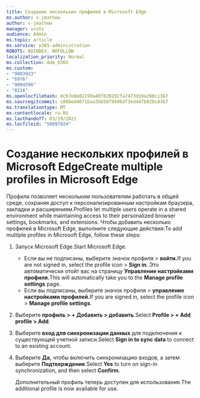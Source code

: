```yaml
---
title: Создание нескольких профилей в Microsoft Edge
ms.author: v-jmathew
author: v-jmathew
manager: scotv
audience: Admin
ms.topic: article
ms.service: o365-administration
ROBOTS: NOINDEX, NOFOLLOW
localization_priority: Normal
ms.collection: Adm_O365
ms.custom:
- "9003923"
- "6976"
- "9004596"
- "8216"
ms.openlocfilehash: 0c67e8e82199a40f820292fa7473d10a260c1367
ms.sourcegitcommit: c08bed4071baa3bb5879496df3ed44fb828c8367
ms.translationtype: MT
ms.contentlocale: ru-RU
ms.lasthandoff: 03/19/2021
ms.locfileid: "50897024"
---
```

# <a name="create-multiple-profiles-in-microsoft-edge"></a><span data-ttu-id="e09c3-102">Создание нескольких профилей в Microsoft Edge</span><span class="sxs-lookup"><span data-stu-id="e09c3-102">Create multiple profiles in Microsoft Edge</span></span>

<span data-ttu-id="e09c3-103">Профили позволяет нескольким пользователям работать в общей среде, сохраняя доступ к персонализированным настройкам браузера, закладки и расширениям.</span><span class="sxs-lookup"><span data-stu-id="e09c3-103">Profiles let multiple users operate in a shared environment while maintaining access to their personalized browser settings, bookmarks, and extensions.</span></span> <span data-ttu-id="e09c3-104">Чтобы добавить несколько профилей в Microsoft Edge, выполните следующие действия:</span><span class="sxs-lookup"><span data-stu-id="e09c3-104">To add multiple profiles in Microsoft Edge, follow these steps:</span></span>

1. <span data-ttu-id="e09c3-105">Запуск Microsoft Edge.</span><span class="sxs-lookup"><span data-stu-id="e09c3-105">Start Microsoft Edge.</span></span>
    - <span data-ttu-id="e09c3-106">Если вы не подписаны, выберите значок профиля > **войти.**</span><span class="sxs-lookup"><span data-stu-id="e09c3-106">If you are not signed in, select the profile icon > **Sign in**.</span></span> <span data-ttu-id="e09c3-107">Это автоматически отойт вас на страницу **Управление настройками профиля.**</span><span class="sxs-lookup"><span data-stu-id="e09c3-107">This will automatically take you to the **Manage profile settings** page.</span></span>
    - <span data-ttu-id="e09c3-108">Если вы подписаны, выберите значок профиля > **управление настройками профилей.**</span><span class="sxs-lookup"><span data-stu-id="e09c3-108">If you are signed in, select the profile icon > **Manage profile settings**.</span></span>
2. <span data-ttu-id="e09c3-109">Выберите **профиль > + Добавить > добавить**.</span><span class="sxs-lookup"><span data-stu-id="e09c3-109">Select **Profile > + Add profile > Add**.</span></span>
3. <span data-ttu-id="e09c3-110">Выберите **вход для синхронизации данных** для подключения к существующей учетной записи.</span><span class="sxs-lookup"><span data-stu-id="e09c3-110">Select **Sign in to sync data** to connect to an existing account.</span></span>
4. <span data-ttu-id="e09c3-111">Выберите **Да,** чтобы включить синхронизацию входов, а затем выберите **Подтверждение**.</span><span class="sxs-lookup"><span data-stu-id="e09c3-111">Select **Yes** to turn on sign-in synchronization, and then select **Confirm**.</span></span>

    <span data-ttu-id="e09c3-112">Дополнительный профиль теперь доступен для использования.</span><span class="sxs-lookup"><span data-stu-id="e09c3-112">The additional profile is now available for use.</span></span>
